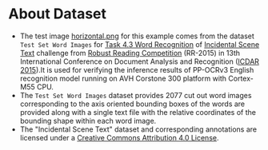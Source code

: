 # About Dataset
* The test image [horizontal.png](horizontal.png) for this example comes from the dataset `Test Set Word Images`
for [Task 4.3 Word Recognition](https://rrc.cvc.uab.es/?ch=4&com=tasks) of [Incidental Scene Text](https://rrc.cvc.uab.es/?ch=4&com=introduction) challenge from [Robust Reading Competition](https://rrc.cvc.uab.es/) (RR-2015) in 13th International Conference on Document Analysis and Recognition ([ICDAR 2015](https://iapr.org/archives/icdar2015/index.html)).It is used for verifying the inference results of PP-OCRv3 English recognition model running on AVH Corstone 300 platform with Cortex-M55 CPU. 
* The `Test Set Word Images` dataset provides 2077 cut out word images corresponding to the axis oriented bounding boxes of the words are provided along with a single text file with the relative coordinates of the bounding shape within each word image. 
* The "Incidental Scene Text" dataset and corresponding annotations are licensed under a [Creative Commons Attribution 4.0 License](https://rrc.cvc.uab.es/?com=downloads&action=download&ch=4&f=aHR0cHM6Ly9jcmVhdGl2ZWNvbW1vbnMub3JnL2xpY2Vuc2VzL2J5LzQuMC8=).